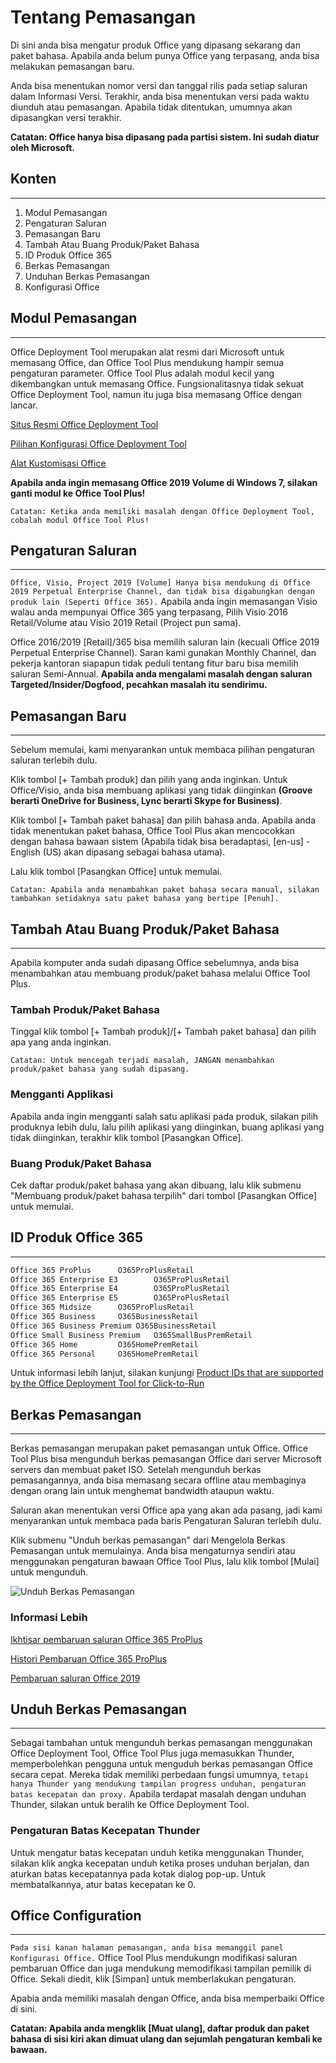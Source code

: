 # Tentang Pemasangan

Di sini anda bisa mengatur produk Office yang dipasang sekarang dan paket bahasa. Apabila anda belum punya Office yang terpasang, anda bisa melakukan pemasangan baru.

Anda bisa menentukan nomor versi dan tanggal rilis pada setiap saluran dalam Informasi Versi. Terakhir, anda bisa menentukan versi pada waktu diunduh atau pemasangan. Apabila tidak ditentukan, umumnya akan dipasangkan versi terakhir.

**Catatan: Office hanya bisa dipasang pada partisi sistem. Ini sudah diatur oleh Microsoft.**

## Konten

---

1. Modul Pemasangan
2. Pengaturan Saluran
3. Pemasangan Baru
4. Tambah Atau Buang Produk/Paket Bahasa
5. ID Produk Office 365
6. Berkas Pemasangan
7. Unduhan Berkas Pemasangan
8. Konfigurasi Office

## Modul Pemasangan

---

Office Deployment Tool merupakan alat resmi dari Microsoft untuk memasang Office, dan Office Tool Plus mendukung hampir semua pengaturan parameter. Office Tool Plus adalah modul kecil yang dikembangkan untuk memasang Office. Fungsionalitasnya tidak sekuat Office Deployment Tool, namun itu juga bisa memasang Office dengan lancar.

[Situs Resmi Office Deployment Tool](https://aka.ms/ODT)

[Pilihan Konfigurasi Office Deployment Tool](https://docs.microsoft.com/en-us/DeployOffice/configuration-options-for-the-office-2016-deployment-tool)

[Alat Kustomisasi Office](https://config.office.com/deploymentsettings)

**Apabila anda ingin memasang Office 2019 Volume di Windows 7, silakan ganti modul ke Office Tool Plus!**

`Catatan: Ketika anda memiliki masalah dengan Office Deployment Tool, cobalah modul Office Tool Plus!`

## Pengaturan Saluran

---

`Office, Visio, Project 2019 [Volume] Hanya bisa mendukung di Office 2019 Perpetual Enterprise Channel, dan tidak bisa digabungkan dengan produk lain (Seperti Office 365).`
Apabila anda ingin memasangan Visio walau anda mempunyai Office 365 yang terpasang, Pilih Visio 2016 Retail/Volume atau Visio 2019 Retail (Project pun sama).

Office 2016/2019 [Retail]/365 bisa memilih saluran lain (kecuali Office 2019 Perpetual Enterprise Channel). Saran kami gunakan Monthly Channel, dan pekerja kantoran siapapun tidak peduli tentang fitur baru bisa memilih saluran Semi-Annual. **Apabila anda mengalami masalah dengan saluran Targeted/Insider/Dogfood, pecahkan masalah itu sendirimu.**

## Pemasangan Baru

---

Sebelum memulai, kami menyarankan untuk membaca pilihan pengaturan saluran terlebih dulu.

Klik tombol [+ Tambah produk] dan pilih yang anda inginkan. Untuk Office/Visio, anda bisa membuang aplikasi yang tidak diinginkan **(Groove berarti OneDrive for Business, Lync berarti Skype for Business)**.

Klik tombol [+ Tambah paket bahasa] dan pilih bahasa anda. Apabila anda tidak menentukan paket bahasa, Office Tool Plus akan mencocokkan dengan bahasa bawaan sistem (Apabila tidak bisa beradaptasi, [en-us] - English (US) akan dipasang sebagai bahasa utama).

Lalu klik tombol [Pasangkan Office] untuk memulai.

`Catatan: Apabila anda menambahkan paket bahasa secara manual, silakan tambahkan setidaknya satu paket bahasa yang bertipe [Penuh].`

## Tambah Atau Buang Produk/Paket Bahasa

---

Apabila komputer anda sudah dipasang Office sebelumnya, anda bisa menambahkan atau membuang produk/paket bahasa melalui Office Tool Plus.

### Tambah Produk/Paket Bahasa

Tinggal klik tombol [+ Tambah produk]/[+ Tambah paket bahasa] dan pilih apa yang anda inginkan.

`Catatan: Untuk mencegah terjadi masalah, JANGAN menambahkan produk/paket bahasa yang sudah dipasang.`

### Mengganti Applikasi

Apabila anda ingin mengganti salah satu aplikasi pada produk, silakan pilih produknya lebih dulu, lalu pilih aplikasi yang diinginkan, buang aplikasi yang tidak diinginkan, terakhir klik tombol [Pasangkan Office].

### Buang Produk/Paket Bahasa

Cek daftar produk/paket bahasa yang akan dibuang, lalu klik submenu "Membuang produk/paket bahasa terpilih" dari tombol [Pasangkan Office] untuk memulai.

## ID Produk Office 365

---

```txt
Office 365 ProPlus		O365ProPlusRetail
Office 365 Enterprise E3		O365ProPlusRetail
Office 365 Enterprise E4		O365ProPlusRetail
Office 365 Enterprise E5		O365ProPlusRetail
Office 365 Midsize		O365ProPlusRetail
Office 365 Business		O365BusinessRetail
Office 365 Business Premium	O365BusinessRetail
Office Small Business Premium	O365SmallBusPremRetail
Office 365 Home			O365HomePremRetail
Office 365 Personal		O365HomePremRetail
```

Untuk informasi lebih lanjut, silakan kunjungi [Product IDs that are supported by the Office Deployment Tool for Click-to-Run](https://docs.microsoft.com/en-us/office365/troubleshoot/administration/product-ids-supported-office-deployment-click-to-run)

## Berkas Pemasangan

---

Berkas pemasangan merupakan paket pemasangan untuk Office. Office Tool Plus bisa mengunduh berkas pemasangan Office dari server Microsoft servers dan membuat paket ISO. Setelah mengunduh berkas pemasangannya, anda bisa memasang secara offline atau membaginya dengan orang lain untuk menghemat bandwidth ataupun waktu.

Saluran akan menentukan versi Office apa yang akan ada pasang, jadi kami menyarankan untuk membaca pada baris Pengaturan Saluran terlebih dulu.

Klik submenu "Unduh berkas pemasangan" dari Mengelola Berkas Pemasangan untuk memulainya. Anda bisa mengaturnya sendiri atau menggunakan pengaturan bawaan Office Tool Plus, lalu klik tombol [Mulai] untuk mengunduh.

![Unduh Berkas Pemasangan](https://server.coolhub.top/OfficeTool/images/en-us/DownloadPanel.png)

### Informasi Lebih

[Ikhtisar pembaruan saluran Office 365 ProPlus](https://docs.microsoft.com/en-us/DeployOffice/overview-of-update-channels-for-office-365-proplus)

[Histori Pembaruan Office 365 ProPlus](https://docs.microsoft.com/en-us/officeupdates/update-history-office365-proplus-by-date)

[Pembaruan saluran Office 2019](https://docs.microsoft.com/en-us/DeployOffice/office2019/update#update-channel-for-office-2019)

## Unduh Berkas Pemasangan 

---

Sebagai tambahan untuk mengunduh berkas pemasangan menggunakan Office Deployment Tool, Office Tool Plus juga memasukkan Thunder, memperbolehkan pengguna untuk menguduh berkas pemasangan Office secara cepat. Mereka tidak memiliki perbedaan fungsi umumnya, `tetapi hanya Thunder yang mendukung tampilan progress unduhan, pengaturan batas kecepatan dan proxy.` Apabila terdapat masalah dengan unduhan Thunder, silakan untuk beralih ke Office Deployment Tool.

### Pengaturan Batas Kecepatan Thunder

Untuk mengatur batas kecepatan unduh ketika menggunakan Thunder, silakan klik angka kecepatan unduh ketika proses unduhan berjalan, dan aturkan batas kecepatannya pada kotak dialog pop-up. Untuk membatalkannya, atur batas kecepatan ke 0.

## Office Configuration

---

`Pada sisi kanan halaman pemasangan, anda bisa memanggil panel Konfigurasi Office.`
Office Tool Plus mendukungn modifikasi saluran pembaruan Office dan juga mendukung memodifikasi tampilan pemilik di Office. Sekali diedit, klik [Simpan] untuk memberlakukan pengaturan.

Apabia anda memiliki masalah dengan Office, anda bisa memperbaiki Office di sini.

**Catatan: Apabila anda mengklik [Muat ulang], daftar produk dan paket bahasa di sisi kiri akan dimuat ulang dan sejumlah pengaturan kembali ke bawaan.**
